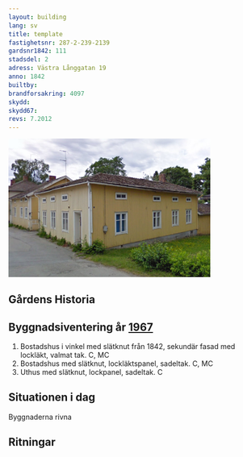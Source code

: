 ```yaml
---
layout: building
lang: sv
title: template
fastighetsnr: 287-2-239-2139
gardsnr1842: 111
stadsdel: 2
adress: Västra Långgatan 19
anno: 1842
builtby:
brandforsakring: 4097
skydd:
skydd67:
revs: 7.2012
---
```

<img src="streetview2009.png" width="400px">

## Gårdens Historia


## Byggnadsiventering år <a href="/sources/keinanen_karki.pdf">1967</a>
1. Bostadshus i vinkel med slätknut från 1842, sekundär fasad med lockläkt, valmat tak. C, MC
2. Bostadshus med slätknut, lockläktspanel, sadeltak. C, MC
3. Uthus med slätknut, lockpanel, sadeltak. C

## Situationen i dag
Byggnaderna rivna


## Ritningar
